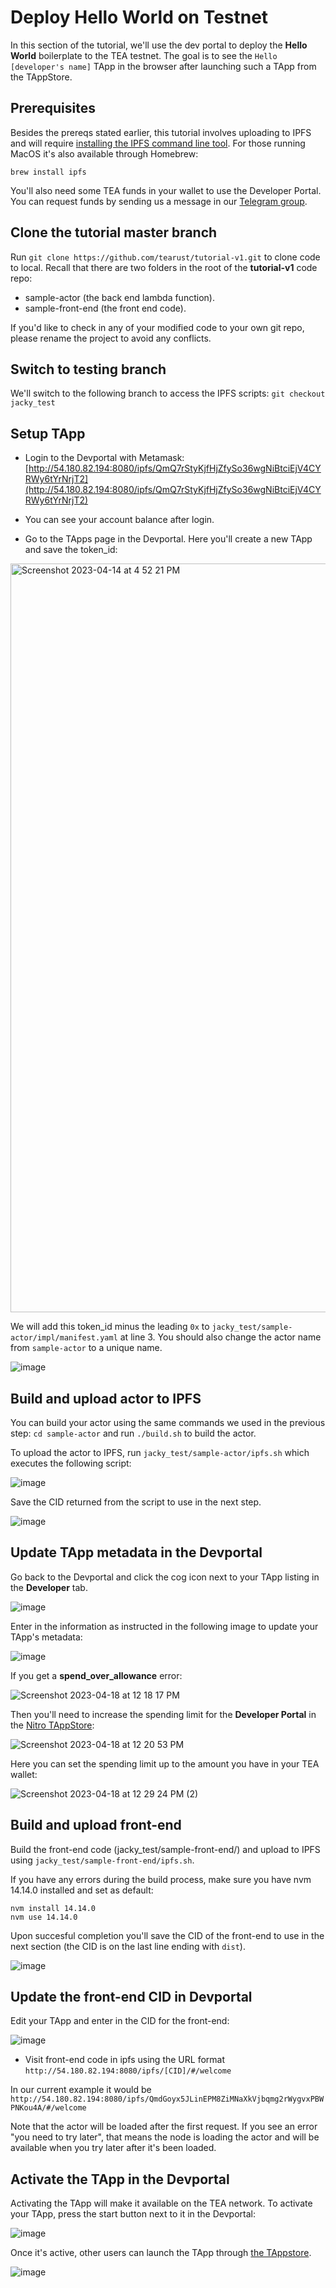 # Deploy Hello World on Testnet

In this section of the tutorial, we'll use the dev portal to deploy the **Hello World** boilerplate to the TEA testnet. The goal is to see the `Hello [developer's name]` TApp in the browser after launching such a TApp from the TAppStore.

## Prerequisites

Besides the prereqs stated earlier, this tutorial involves uploading to IPFS and will require [installing the IPFS command line tool](https://docs.ipfs.tech/install/command-line/#system-requirements). For those running MacOS it's also available through Homebrew:

`brew install ipfs`

You'll also need some TEA funds in your wallet to use the Developer Portal. You can request funds by sending us a message in our [Telegram group](https://t.me/teaprojectorg).

## Clone the tutorial master branch

Run `git clone https://github.com/tearust/tutorial-v1.git` to clone code to local. Recall that there are two folders in the root of the **tutorial-v1** code repo:

* sample-actor (the back end lambda function).
* sample-front-end (the front end code).

If you'd like to check in any of your modified code to your own git repo, please rename the project to avoid any conflicts.

## Switch to testing branch

We'll switch to the following branch to access the IPFS scripts:
`git checkout jacky_test`

## Setup TApp

* Login to the Devportal with Metamask: [http://54.180.82.194:8080/ipfs/QmQ7rStyKjfHjZfySo36wgNiBtciEjV4CYRWy6tYrNrjT2](http://54.180.82.194:8080/ipfs/QmQ7rStyKjfHjZfySo36wgNiBtciEjV4CYRWy6tYrNrjT2)

* You can see your account balance after login. 

* Go to the TApps page in the Devportal. Here you'll create a new TApp and save the token_id:

<img width="1198" alt="Screenshot 2023-04-14 at 4 52 21 PM" src="https://user-images.githubusercontent.com/86096370/232627849-ca3a14cb-d3b5-4358-b022-ee86652d7187.png">

We will add this token_id minus the leading `0x` to `jacky_test/sample-actor/impl/manifest.yaml` at line 3. You should also change the actor name from `sample-actor` to a unique name.

![image](https://user-images.githubusercontent.com/3214173/231840591-775730aa-1900-4c76-adb6-791f9dd2f467.png)

## Build and upload actor to IPFS

You can build your actor using the same commands we used in the previous step:
`cd sample-actor` and run `./build.sh` to build the actor. 

To upload the actor to IPFS, run `jacky_test/sample-actor/ipfs.sh` which executes the following script:

![image](https://user-images.githubusercontent.com/3214173/231841142-35201bb1-a818-4dc0-b754-d9fca8e04b51.png)

Save the CID returned from the script to use in the next step.

![image](https://user-images.githubusercontent.com/3214173/231841451-4587904d-7e11-4689-b1ae-f308dd6bacb6.png)

## Update TApp metadata in the Devportal

Go back to the Devportal and click the cog icon next to your TApp listing in the **Developer** tab. 

![image](https://user-images.githubusercontent.com/3214173/231842662-30bf5a95-a2ec-47d0-93d1-b1b861bdb463.png)

Enter in the information as instructed in the following image to update your TApp's metadata:

![image](https://user-images.githubusercontent.com/3214173/231844198-11dceef7-c2d8-45a4-b636-9cc16b52d5c4.png)

If you get a **spend_over_allowance** error:

![Screenshot 2023-04-18 at 12 18 17 PM](https://user-images.githubusercontent.com/86096370/232887275-9d7cfb59-dd72-4537-a247-f0225c787b9b.png)

Then you'll need to increase the spending limit for the **Developer Portal** in the [Nitro TAppStore](http://54.180.82.194:8080/ipfs/QmS5K9u8rfWpAxgonJeB4pX1qMyBqpz9A8Etb2GuTFFhts/):

![Screenshot 2023-04-18 at 12 20 53 PM](https://user-images.githubusercontent.com/86096370/232887289-2a055984-dd9a-4ef5-a763-92d6d2966940.png)

Here you can set the spending limit up to the amount you have in your TEA wallet:

![Screenshot 2023-04-18 at 12 29 24 PM (2)](https://user-images.githubusercontent.com/86096370/232887293-16ba1b14-10b3-473c-b38c-f8170ee02630.png)

## Build and upload front-end

Build the front-end code (jacky_test/sample-front-end/) and upload to IPFS using  `jacky_test/sample-front-end/ipfs.sh`.

If you have any errors during the build process, make sure you have nvm 14.14.0 installed and set as default:

````
nvm install 14.14.0
nvm use 14.14.0
````

Upon succesful completion you'll save the CID of the front-end to use in the next section (the CID is on the last line ending with `dist`).

![image](https://user-images.githubusercontent.com/3214173/231847211-848c89f0-f0ec-4d2a-ae8e-0b908b8e34c3.png)

## Update the front-end CID in Devportal

Edit your TApp and enter in the CID for the front-end: 

![image](https://user-images.githubusercontent.com/3214173/231859470-e13f5b74-a345-46d4-8172-529ac0e203d0.png)

* Visit front-end code in ipfs using the URL format `http://54.180.82.194:8080/ipfs/[CID]/#/welcome`

In our current example it would be `http://54.180.82.194:8080/ipfs/QmdGoyx5JLinEPM8ZiMNaXkVjbqmg2rWygvxPBWPNKou4A/#/welcome`

Note that the actor will be loaded after the first request. If you see an error "you need to try later", that means the node is loading the actor and will be available when you try later after it's been loaded.

## Activate the TApp in the Devportal

Activating the TApp will make it available on the TEA network. To activate your TApp, press the start button next to it in the Devportal:

![image](https://user-images.githubusercontent.com/3214173/231850827-97495908-f12d-44fe-b1d3-59078ec4778a.png)

Once it's active, other users can launch the TApp through [the TAppstore](http://54.180.82.194:8080/ipfs/QmS5K9u8rfWpAxgonJeB4pX1qMyBqpz9A8Etb2GuTFFhts/).

![image](https://user-images.githubusercontent.com/3214173/231851272-a56a99b0-a7ff-404d-be1a-1bf5c2d16bd8.png)
